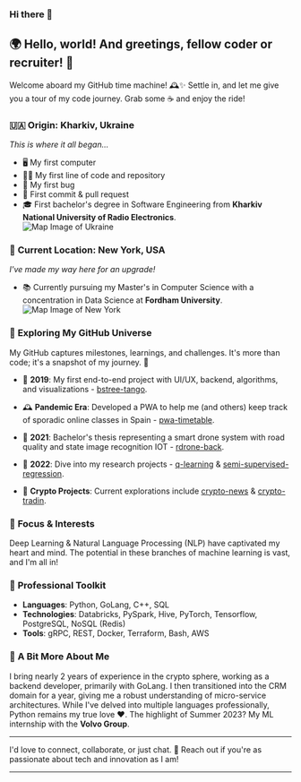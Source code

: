 ### Hi there 👋

## 🌍 Hello, world! And greetings, fellow coder or recruiter! 👋
Welcome aboard my GitHub time machine! 🕰️✨ Settle in, and let me give you a tour of my code journey. Grab some ☕️ and enjoy the ride!

### 🇺🇦 **Origin: Kharkiv, Ukraine**
*This is where it all began...*  
- 🖥️ My first computer  
- 👨‍💻 My first line of code and repository  
- 🐛 My first bug  
- 💾 First commit & pull request  
- 🎓 First bachelor's degree in Software Engineering from **Kharkiv National University of Radio Electronics**.  
![Map Image of Ukraine](your_image_link_here)

### 🗽 **Current Location: New York, USA**
*I've made my way here for an upgrade!*  
- 📚 Currently pursuing my Master's in Computer Science with a concentration in Data Science at **Fordham University**.  
![Map Image of New York](your_image_link_here)

### 🌌 **Exploring My GitHub Universe**
My GitHub captures milestones, learnings, and challenges. It's more than code; it's a snapshot of my journey. 🚀

- 📅 **2019**: My first end-to-end project with UI/UX, backend, algorithms, and visualizations - [bstree-tango](link_here).
  
- 🕰️ **Pandemic Era**: Developed a PWA to help me (and others) keep track of sporadic online classes in Spain - [pwa-timetable](link_here).

- 📅 **2021**: Bachelor's thesis representing a smart drone system with road quality and state image recognition IOT - [rdrone-back](link_here).

- 📅 **2022**: Dive into my research projects - [q-learning](link_here) & [semi-supervised-regression](link_here).

- 🔐 **Crypto Projects**: Current explorations include [crypto-news](link_here) & [crypto-tradin](link_here).

### 🔭 **Focus & Interests**
Deep Learning & Natural Language Processing (NLP) have captivated my heart and mind. The potential in these branches of machine learning is vast, and I'm all in!

### 🧰 **Professional Toolkit**
- **Languages**: Python, GoLang, C++, SQL
- **Technologies**: Databricks, PySpark, Hive, PyTorch, Tensorflow, PostgreSQL, NoSQL (Redis)
- **Tools**: gRPC, REST, Docker, Terraform, Bash, AWS

### 🌟 **A Bit More About Me**
I bring nearly 2 years of experience in the crypto sphere, working as a backend developer, primarily with GoLang. I then transitioned into the CRM domain for a year, giving me a robust understanding of micro-service architectures. While I've delved into multiple languages professionally, Python remains my true love ❤️. The highlight of Summer 2023? My ML internship with the **Volvo Group**.

---

I'd love to connect, collaborate, or just chat. 💌 Reach out if you're as passionate about tech and innovation as I am!

---

